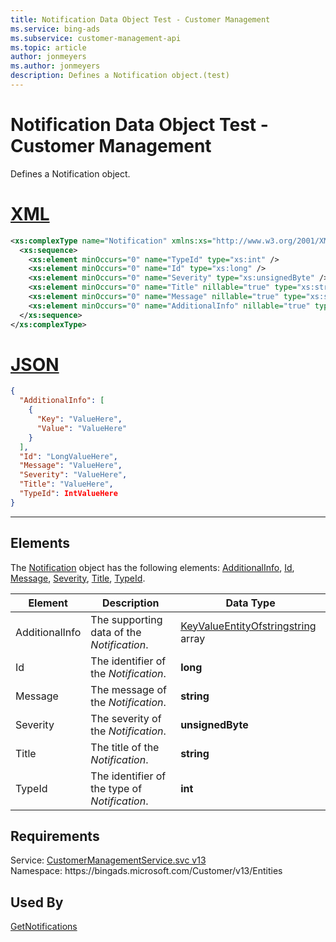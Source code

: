 ```yaml
---
title: Notification Data Object Test - Customer Management
ms.service: bing-ads
ms.subservice: customer-management-api
ms.topic: article
author: jonmeyers
ms.author: jonmeyers
description: Defines a Notification object.(test)
---
```

# Notification Data Object Test - Customer Management
Defines a Notification object.

# [XML](#tab/xml)

```xml
<xs:complexType name="Notification" xmlns:xs="http://www.w3.org/2001/XMLSchema">
  <xs:sequence>
    <xs:element minOccurs="0" name="TypeId" type="xs:int" />
    <xs:element minOccurs="0" name="Id" type="xs:long" />
    <xs:element minOccurs="0" name="Severity" type="xs:unsignedByte" />
    <xs:element minOccurs="0" name="Title" nillable="true" type="xs:string" />
    <xs:element minOccurs="0" name="Message" nillable="true" type="xs:string" />
    <xs:element minOccurs="0" name="AdditionalInfo" nillable="true" type="tns:ArrayOfKeyValueEntityOfstringstring" />
  </xs:sequence>
</xs:complexType>
```

# [JSON](#tab/json)

```json
{
  "AdditionalInfo": [
    {
      "Key": "ValueHere",
      "Value": "ValueHere"
    }
  ],
  "Id": "LongValueHere",
  "Message": "ValueHere",
  "Severity": "ValueHere",
  "Title": "ValueHere",
  "TypeId": IntValueHere
}
```

-----

## <a name="elements"></a>Elements

The [Notification](notification.md) object has the following elements: [AdditionalInfo](#additionalinfo), [Id](#id), [Message](#message), [Severity](#severity), [Title](#title), [TypeId](#typeid).

|Element|Description|Data Type|
|-----------|---------------|-------------|
|<a name="additionalinfo"></a>AdditionalInfo|The supporting data of the *Notification*.|[KeyValueEntityOfstringstring](keyvalueentityofstringstring.md) array|
|<a name="id"></a>Id|The identifier of the *Notification*.|**long**|
|<a name="message"></a>Message|The message of the *Notification*. |**string**|
|<a name="severity"></a>Severity|The severity of the *Notification*. |**unsignedByte**|
|<a name="title"></a>Title|The title of the *Notification*. |**string**|
|<a name="typeid"></a>TypeId|The identifier of the type of *Notification*. |**int**|

## Requirements
Service: [CustomerManagementService.svc v13](https://clientcenter.api.bingads.microsoft.com/Api/CustomerManagement/v13/CustomerManagementService.svc)  
Namespace: https\://bingads.microsoft.com/Customer/v13/Entities  

## Used By
[GetNotifications](getnotifications.md)  
